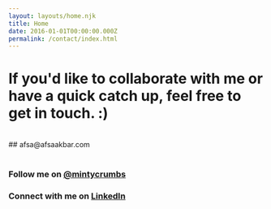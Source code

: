 ```yaml
---
layout: layouts/home.njk
title: Home
date: 2016-01-01T00:00:00.000Z
permalink: /contact/index.html
---
```

# If you'd like to collaborate with me or have a quick catch up, feel free to get in touch. :)
<br>
## afsa@afsaakbar.com
<br>
<br>

### Follow me on [@mintycrumbs](https://twitter.com/mintycrumbs)

### Connect with me on [LinkedIn](https://www.linkedin.com/in/afsaakbar/)
